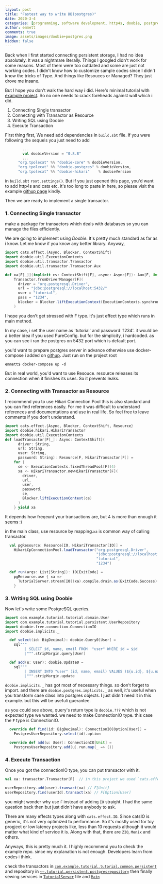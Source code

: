 ```yaml
---
layout: post
title: "Fastest way to write DB(postgres)"
date: 2020-3-4
categories: [programming, software development, http4s, doobie, postgres]
author: emmett
comments: true
image: assets/images/doobie+postgres.png
hidden: false
---
```

Back when I first started connecting persistent storage, I had no idea absolutely. It was a nightmare literally. Things I googled didn't work for some reasons. Most of them were too outdated and some are just not working codes. I didn't know how to customize sample codes since I didn't know the tricks of Type. And things like Resouces or Managed? They just drove me insane.

But I hope you don't walk the hard way i did. Here's minimal tutorial with [example project](https://github.com/emmettna/scalapostgrestutorial). So no one needs to crack foreheads against wall which i did.

1. Connecting Single transactor
2. Connecting with Transactor as Resource
3. Writing SQL using Doobie
4. Execute Transaction


First thing first, We need add dependencies in `build.sbt` file. If you were following the sequels you just need to add
```scala
        ...
        val doobieVersion = "0.8.8"
        ...
      "org.tpolecat" %% "doobie-core" % doobieVersion,
      "org.tpolecat" %% "doobie-postgres" % doobieVersion,
      "org.tpolecat" %% "doobie-hikari"    % doobieVersion
```

in `build.sbt` `root.settings()`. But if you just opened this page, you'd want to add http4s and cats etc. it's too long to paste in here, so please visit the example [githup page](https://github.com/emmettna/scalapostgrestutorial/blob/master/build.sbt) kindly.

Then we are ready to implement a single transactor.

### 1. Connecting Single transactor
make a package for transactors which deals with databases so you can manage the files efficiently.

We are going to implement using _Doobie_. It's pretty much standard as far as i know. Let me know if you know any better library.
Anyway,
```scala
import cats.effect.{Async, Blocker, ContextShift}
import doobie.util.ExecutionContexts
import doobie.util.transactor.Transactor
import doobie.util.transactor.Transactor.Aux

def xa[F[_]](implicit cs: ContextShift[F], async: Async[F]): Aux[F, Unit] =
    Transactor.fromDriverManager[F](
      driver = "org.postgresql.Driver",
      url = "jdbc:postgresql://localhost:5432/"
      user = "tutorial",
      pass = "1234",
      blocker = Blocker.liftExecutionContext(ExecutionContexts.synchronous)
    )
```

I hope you don't get stressed with F type. it's just effect type which runs in main method.

In my case, i set the user name as 'tutorial' and password '1234'. it would be a better idea if you used PureConfig. but for the simplicity, i hardcoded. as you can see i ran the postgres on 5432 port which is default port.

you'd want to prepare postgres server in advance otherwise use docker-compose i added on [githup](https://github.com/emmettna/scalapostgrestutorial/blob/master/docker-compose.yml).
Just run on the project root
```
emmett$ docker-compose up -d
```

But in real world, you'd want to use Resouce. resource releases its connection when it finishes its uses. So it prevents leaks.

### 2. Connecting with Transactor as Resource
I recommend you to use Hikari Connection Pool this is also standard and you can find references easily. For me it was difficult to understand references and documentations and use in real life. So feel free to leave comments if you don't understand.

```scala
import cats.effect.{Async, Blocker, ContextShift, Resource}
import doobie.hikari.HikariTransactor
import doobie.util.ExecutionContexts
def loadTransactor[F[_]: Async: ContextShift](
      driver: String,
      url: String,
      user: String,
      password: String): Resource[F, HikariTransactor[F]] =
    for {
      ce <- ExecutionContexts.fixedThreadPool[F](4)
      xa <- HikariTransactor.newHikariTransactor[F](
        driver,
        url,
        user,
        password,
        ce,
        Blocker.liftExecutionContext(ce)
      )
    } yield xa
```

It depends how freqeunt your transactions are, but 4 is more than enough it seems :)

in the main class, use resource by mapping.`xa` is common way of calling transactor.

```scala
  val pgResource: Resource[IO, HikariTransactor[IO]] =
    HikariCpConnectionPool.loadTransactor("org.postgresql.Driver",
                                          "jdbc:postgresql://localhost:5432/",
                                          "tutorial",
                                          "1234")

  def run(args: List[String]): IO[ExitCode] =
    pgResource.use { xa =>
      TutorialServer.stream[IO](xa).compile.drain.as(ExitCode.Success)
    }
```

### 3. Writing SQL using Doobie

Now let's write some PostgreSQL queries.

```scala
import com.example.tutorial.tutorial.domain.User
import com.example.tutorial.tutorial.persistent.UserRepository
import doobie.free.connection.ConnectionIO
import doobie.implicits._

  def select(id: BigDecimal): doobie.Query0[User] =
    sql"""
         | SELECT id, name, email FROM  "user" WHERE id = $id
         |""".stripMargin.query[User]

  def add(u: User): doobie.Update0 =
    sql"""
         | INSERT INTO "user" (id, name, email) VALUES (${u.id}, ${u.name}, ${u.email})
         |""".stripMargin.update
```

`doobie.implicits._` has got most of necessary things. so don't forget to import. and there are `doobie.postgres.implicits._` as well, it's useful when you transform case class into postgres objects. I just didn't need it in this example. but this will be usefuli guerantee.

as you could see above, query's return type is `doobie.???` which is not expected type we wanted.
we need to make ConnectionIO type. this case the `F` type is ConnectionIO.

```scala
  override def find(id: BigDecimal): ConnectionIO[Option[User]] =
    PostgresUserRepository.select(id).option

  override def add(u: User): ConnectionIO[Unit] =
    PostgresUserRepository.add(u).run.map(_ => ())
```

### 4. Execute Transaction
Once you got the connectionIO type, you can put transactor with it.

```scala
val xa: transactor.Transactor[F]  // in this project we used `cats.effect.IO` type. so eventually the `F` type will turn into `IO` type

userRepository.add(user).transact(xa) // F[Unit]
userRepository.find(userId).transact(xa) // F[Option[User]
```

you might wonder why use `F` instead of adding `IO` straight. I had the same question back then but just didn't have anybody to ask.

There are many effects types along with `cats.effect.IO`. Since catsIO is generic, it's not very optimized to performance. So it's mostly used for toy progject or low latency projects like, less than 10 requests although it would matter what kind of service it is.
Along with that, there are `ZIO`, `Monix` and others.

Anyways, this is pretty much it. I highly recommend you to check the example repo. since my explanation is not enough. Developers learn from codes i think.

check the transactors in [`com.example.tutorial.tutorial.common.persistent`](https://github.com/emmettna/scalapostgrestutorial/tree/master/src/main/scala/com/example/tutorial/tutorial/common/persistent)
and repository in [`~~.tutorial.persistent.postgresrepository`](https://github.com/emmettna/scalapostgrestutorial/blob/master/src/main/scala/com/example/tutorial/tutorial/persistent/postgresrepository/PostgresUserRepository.scala)
then finally sewing services in [`TutorialServer`](https://github.com/emmettna/scalapostgrestutorial/blob/master/src/main/scala/com/example/tutorial/tutorial/Main.scala) file and [`Main`](https://github.com/emmettna/scalapostgrestutorial/blob/master/src/main/scala/com/example/tutorial/tutorial/TutorialServer.scala)





